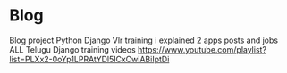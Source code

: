 # Blog
Blog project  Python Django Vlr training
i explained 2 apps posts and jobs
ALL Telugu Django training videos
https://www.youtube.com/playlist?list=PLXx2-0oYp1LPRAtYDl5ICxCwiABiIptDi
